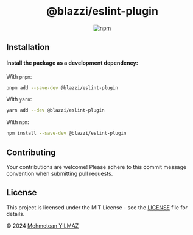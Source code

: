 <div align="center">

# @blazzi/eslint-plugin

[![npm](https://img.shields.io/npm/v/@blazzi/eslint-plugin?label=npm&color=EA6A13)](https://npmjs.com/package/@blazzi/eslint-plugin)

</div>

## Installation

#### Install the package as a development dependency:

With `pnpm`:

```sh
pnpm add --save-dev @blazzi/eslint-plugin
```

With `yarn`:

```sh
yarn add --dev @blazzi/eslint-plugin
```

With `npm`:

```sh
npm install --save-dev @blazzi/eslint-plugin
```

## Contributing

Your contributions are welcome! Please adhere to this commit message convention when submitting pull requests.

## License

This project is licensed under the MIT License - see the [LICENSE](./LICENSE) file for details.

&copy; 2024 [Mehmetcan YILMAZ](https://github.com/ymehmetcan)
